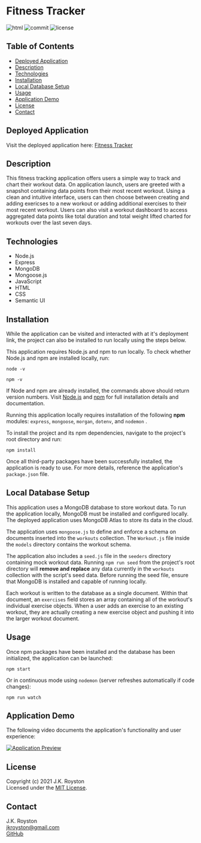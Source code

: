 # Fitness Tracker

![html](https://img.shields.io/github/languages/top/jxhnkndl/workout-tracker?style=plastic)
![commit](https://img.shields.io/github/last-commit/jxhnkndl/workout-tracker?style=plastic)
![license](https://img.shields.io/static/v1?label=license&message=MIT&color=orange&style=plastic)


## Table of Contents
* [Deployed Application](#deployed-application)
* [Description](#description)
* [Technologies](#technologies)
* [Installation](#installation)
* [Local Database Setup](#local-database-setup)
* [Usage](#usage)
* [Application Demo](#application-demo)
* [License](#license)
* [Contact](#contact)


## Deployed Application
Visit the deployed application here: [Fitness Tracker](https://afternoon-headland-50798.herokuapp.com/)


## Description
This fitness tracking application offers users a simple way to track and chart their workout data. On application launch, users are greeted with a snapshot containing data points from their most recent workout. Using a clean and intuitive interface, users can then choose between creating and adding exericses to a new workout or adding additional exercises to their most recent workout. Users can also visit a workout dashboard to access aggregated data points like total duration and total weight lifted charted for workouts over the last seven days. 


## Technologies
* Node.js
* Express
* MongoDB
* Mongoose.js
* JavaScript
* HTML
* CSS
* Semantic UI


## Installation
While the application can be visited and interacted with at it's deployment link, the project can also be installed to run locally using the steps below.  

This application requires Node.js and npm to run locally. To check whether Node.js and npm are installed locally, run:
```
node -v
```
```
npm -v
```
If Node and npm are already installed, the commands above should return version numbers. Visit [Node.js](http://www.nodejs.org/) and [npm](https://docs.npmjs.com/downloading-and-installing-node-js-and-npm) for full installation details and documentation.  

Running this application locally requires installation of the following **npm** modules: `express`, `mongoose`, `morgan`, `dotenv`, and `nodemon` . 

To install the project and its npm dependencies, navigate to the project's root directory and run:
```
npm install
```
Once all third-party packages have been successfully installed, the application is ready to use. For more details, reference the application's `package.json` file.


## Local Database Setup

This application uses a MongoDB database to store workout data. To run the application locally, MongoDB must be installed and configured locally. The deployed application uses MongoDB Atlas to store its data in the cloud.

The application uses `mongoose.js` to define and enforce a schema on documents inserted into the `workouts` collection. The `Workout.js` file inside the `models` directory contains the workout schema.

The application also includes a `seed.js` file in the `seeders` directory containing mock workout data. Running `npm run seed` from the project's root directory will **remove and replace** any data currently in the `workouts` collection with the script's seed data. Before running the seed file, ensure that MongoDB is installed and capable of running locally.

Each workout is written to the database as a single document. Within that document, an `exercises` field stores an array containing all of the workout's individual exercise objects. When a user adds an exercise to an existing workout, they are actually creating a new exercise object and pushing it into the larger workout document.


## Usage
Once npm packages have been installed and the database has been initialized, the application can be launched:
```
npm start
```
Or in continuous mode using `nodemon` (server refreshes automatically if code changes):
```
npm run watch
```



## Application Demo
The following video documents the application's functionality and user experience:

[![Application Preview](assets/demo-gifs/fitness-tracker.gif)](https://drive.google.com/file/d/14bN4T-6zd9Ire8DTcj_6lJJeyHsDrWnW/view)


## License
Copyright (c) 2021 J.K. Royston  
Licensed under the [MIT License](https://opensource.org/licenses/MIT).


## Contact
J.K. Royston  
<jkroyston@gmail.com>  
[GitHub](https://www.github.com/jxhnkndl)
